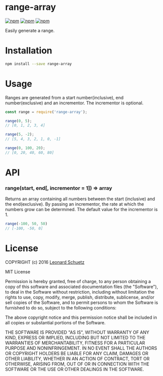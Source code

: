 # range-array

[![npm](https://img.shields.io/npm/dt/range-array.svg?maxAge=2592000?style=flat-square)](https://www.npmjs.com/package/range-array)
[![npm](https://img.shields.io/npm/v/range-array.svg?maxAge=2592000?style=flat-square)](https://www.npmjs.com/package/range-array)
[![npm](https://img.shields.io/npm/l/range-array.svg?maxAge=2592000?style=flat-square)](https://www.npmjs.com/package/range-array)

Easily generate a range.

# Installation

```sh
npm install --save range-array
```

# Usage

Ranges are generated from a start number(inclusive), end number(exclusive) and an incrementor. The incrementor is optional.

```javascript
const range = require('range-array');

range(0, 5);
// [0, 1, 2, 3, 4]

range(5, -2);
// [5, 4, 3, 2, 1, 0, -1]

range(0, 100, 20);
// [0, 20, 40, 60, 80]
```

# API

### range(start, end[, incrementor = 1]) => array
Returns an array containing all numbers between the start (inclusive) and the end(exclusive). By passing an incrementor, the rate at which the numbers grow can be determined. The default value for the incrementor is 1.

```javascript
range(-100, 50, 50)
// [-100, -50, 0]
```

# License
COPYRIGHT (c) 2016 [Leonard Schuetz](https://leonardschuetz.ch/about)

MIT License

Permission is hereby granted, free of charge, to any person obtaining
a copy of this software and associated documentation files (the
"Software"), to deal in the Software without restriction, including
without limitation the rights to use, copy, modify, merge, publish,
distribute, sublicense, and/or sell copies of the Software, and to
permit persons to whom the Software is furnished to do so, subject to
the following conditions:

The above copyright notice and this permission notice shall be
included in all copies or substantial portions of the Software.

THE SOFTWARE IS PROVIDED "AS IS", WITHOUT WARRANTY OF ANY KIND,
EXPRESS OR IMPLIED, INCLUDING BUT NOT LIMITED TO THE WARRANTIES OF
MERCHANTABILITY, FITNESS FOR A PARTICULAR PURPOSE AND
NONINFRINGEMENT. IN NO EVENT SHALL THE AUTHORS OR COPYRIGHT HOLDERS BE
LIABLE FOR ANY CLAIM, DAMAGES OR OTHER LIABILITY, WHETHER IN AN ACTION
OF CONTRACT, TORT OR OTHERWISE, ARISING FROM, OUT OF OR IN CONNECTION
WITH THE SOFTWARE OR THE USE OR OTHER DEALINGS IN THE SOFTWARE.
